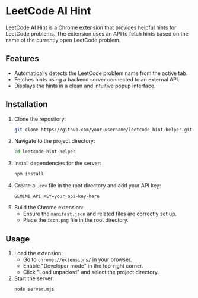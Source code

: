 # LeetCode AI Hint 

LeetCode AI Hint is a Chrome extension that provides helpful hints for LeetCode problems. The extension uses an API to fetch hints based on the name of the currently open LeetCode problem.

## Features
- Automatically detects the LeetCode problem name from the active tab.
- Fetches hints using a backend server connected to an external API.
- Displays the hints in a clean and intuitive popup interface.

## Installation
1. Clone the repository:
   ```bash
   git clone https://github.com/your-username/leetcode-hint-helper.git
   ```
2. Navigate to the project directory:
   ```bash
   cd leetcode-hint-helper
   ```
3. Install dependencies for the server:
   ```bash
   npm install
   ```
4. Create a `.env` file in the root directory and add your API key:
   ```env
   GEMINI_API_KEY=your-api-key-here
   ```
5. Build the Chrome extension:
   - Ensure the `manifest.json` and related files are correctly set up.
   - Place the `icon.png` file in the root directory.

## Usage
1. Load the extension:
   - Go to `chrome://extensions/` in your browser.
   - Enable "Developer mode" in the top-right corner.
   - Click "Load unpacked" and select the project directory.
2. Start the server:
   ```bash
   node server.mjs
   ```
